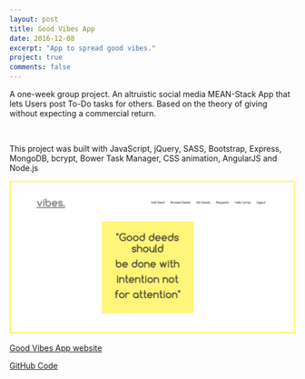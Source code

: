 ```yaml
---
layout: post
title: Good Vibes App
date: 2016-12-08
excerpt: "App to spread good vibes."
project: true
comments: false
---
```


<p> A one-week group project. An altruistic social media MEAN-Stack App that lets Users post To-Do tasks for others. Based on the theory of giving without expecting a commercial return.</p>
<br>

<p>This project was built with JavaScript, jQuery, SASS, Bootstrap, Express, MongoDB, bcrypt, Bower Task Manager, CSS animation, AngularJS and Node.js </p>

![GoodVibes Homepage](/assets/img/vibes.png)

[Good Vibes App website](https://good-vibe-ratings.herokuapp.com/)



[GitHub Code](https://github.com/Nattie87/wdi-project-3)

